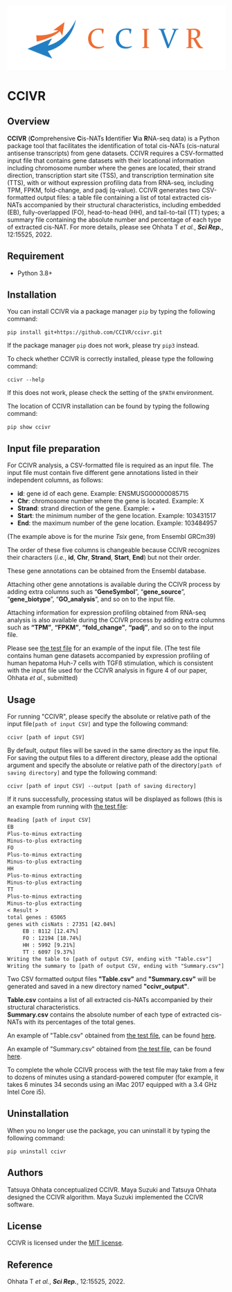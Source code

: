 ![CCIVR_LOGO](CCIVR_logo.png)


# CCIVR

## Overview
**CCIVR** (**C**omprehensive **C**is-NATs **I**dentifier **V**ia **R**NA-seq data) is a Python package tool that facilitates the identification of total cis-NATs (cis-natural antisense transcripts) from gene datasets. CCIVR requires a CSV-formatted input file that contains gene datasets with their locational information including chromosome number where the genes are located, their strand direction, transcription start site (TSS), and transcription termination site (TTS), with or without expression profiling data from RNA-seq, including TPM, FPKM, fold-change, and padj (q-value). CCIVR generates two CSV-formatted output files: a table file containing a list of total extracted cis-NATs accompanied by their structural characteristics, including embedded (EB), fully-overlapped (FO), head-to-head (HH), and tail-to-tail (TT) types; a summary file containing the absolute number and percentage of each type of extracted cis-NAT. For more details, please see Ohhata T *et al.*, ***Sci Rep.***, 12:15525, 2022.

## Requirement

* Python 3.8+

## Installation

You can install CCIVR via a package manager `pip` by typing the following command:           

```
pip install git+https://github.com/CCIVR/ccivr.git
```
If the package manager `pip` does not work, please try `pip3` instead.

To check whether CCIVR is correctly installed, please type the following command:

```
ccivr --help
```
If this does not work, please check the setting of the `$PATH` environment. 


The location of CCIVR installation can be found by typing the following command:

```
pip show ccivr
``` 

## Input file preparation
For CCIVR analysis, a CSV-formatted file is required as an input file. The input file must contain five different gene annotations listed in their independent columns, as follows: 

- **id**: gene id of each gene. Example: ENSMUSG00000085715   
- **Chr**: chromosome number where the gene is located. Example: X
- **Strand**: strand direction of the gene. Example: +
- **Start**: the minimum number of the gene location. Example: 103431517
- **End**: the maximum number of the gene location. Example: 103484957

(The example above is for the murine *Tsix* gene, from Ensembl GRCm39)  

The order of these five columns is changeable because CCIVR recognizes their characters (*i.e.*, **id**, **Chr**, **Strand**, **Start**, **End**) but not their order.

These gene annotations can be obtained from the Ensembl database. 

Attaching other gene annotations is available during the CCIVR process by adding extra columns such as “**GeneSymbol**”, “**gene_source**”, “**gene_biotype**”, “**GO_analysis**”, and so on to the input file.

Attaching information for expression profiling obtained from RNA-seq analysis is also available during the CCIVR process by adding extra columns such as **“TPM”**, **“FPKM”**, **“fold_change”**, **“padj”**, and so on to the input file. 

Please see [the test file](data/Test_file.csv) for an example of the input file. 
(The test file contains human gene datasets accompanied by expression profiling of human hepatoma Huh-7 cells with TGFß
stimulation, which is consistent with the input file used for the CCIVR analysis in figure 4 of our paper, Ohhata *et al*., submitted)


## Usage

For running "CCIVR", please specify the absolute or relative path of the input file```[path of input CSV]``` and type the following command:

```
ccivr [path of input CSV] 
```

By default, output files will be saved in the same directory as the input file. For saving the output files to a different directory, please add the optional argument and specify the absolute or relative path of the directory```[path of saving directory]``` and type the following command:

```
ccivr [path of input CSV] --output [path of saving directory]
```

If it runs successfully, processing status will be displayed as follows (this is an example from running with [the test file](data/Test_file.csv):

```
Reading [path of input CSV]
EB
Plus-to-minus extracting
Minus-to-plus extracting
FO
Plus-to-minus extracting
Minus-to-plus extracting
HH
Plus-to-minus extracting
Minus-to-plus extracting
TT
Plus-to-minus extracting
Minus-to-plus extracting
< Result >
total genes : 65065
genes with cisNats : 27351 [42.04%]
     EB : 8112 [12.47%]
     FO : 12194 [18.74%]
     HH : 5992 [9.21%]
     TT : 6097 [9.37%]
Writing the table to [path of output CSV, ending with "Table.csv"]
Writing the summary to [path of output CSV, ending with "Summary.csv"]
```

Two CSV formatted output files **"Table.csv"** and **"Summary.csv"** will be generated and saved in a new directory named **"ccivr_output"**.  

**Table.csv** contains a list of all extracted cis-NATs accompanied by their structural characteristics.  
**Summary.csv** contains the absolute number of each type of extracted cis-NATs with its percentages of the total genes. 

An example of "Table.csv" obtained from [the test file](data/Test_file.csv), can be found [here](data/Table.csv).

An example of "Summary.csv" obtained from [the test file](data/Test_file.csv), can be found [here](data/Summary.csv).



To complete the whole CCIVR process with the test file may take from a few to dozens of minutes using a standard-powered computer (for example, it takes 6 minutes 34 seconds using an iMac 2017 equipped with a 3.4 GHz Intel Core i5).

## Uninstallation
When you no longer use the package, you can uninstall it by typing the following command:

```
pip uninstall ccivr
```

## Authors
Tatsuya Ohhata conceptualized CCIVR. Maya Suzuki and Tatsuya Ohhata designed the CCIVR algorithm. Maya Suzuki implemented the CCIVR software.

## License
CCIVR is licensed under the [MIT license](LICENSE).

## Reference
Ohhata T *et al.*, ***Sci Rep.***, 12:15525, 2022.
